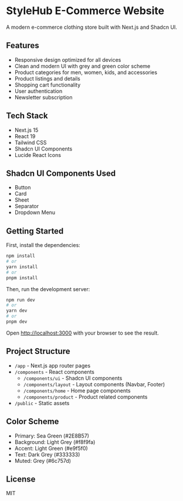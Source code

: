 # StyleHub E-Commerce Website

A modern e-commerce clothing store built with Next.js and Shadcn UI.

## Features

- Responsive design optimized for all devices
- Clean and modern UI with grey and green color scheme
- Product categories for men, women, kids, and accessories
- Product listings and details
- Shopping cart functionality
- User authentication
- Newsletter subscription

## Tech Stack

- Next.js 15
- React 19
- Tailwind CSS
- Shadcn UI Components
- Lucide React Icons

## Shadcn UI Components Used

- Button
- Card
- Sheet
- Separator
- Dropdown Menu

## Getting Started

First, install the dependencies:

```bash
npm install
# or
yarn install
# or
pnpm install
```

Then, run the development server:

```bash
npm run dev
# or
yarn dev
# or
pnpm dev
```

Open [http://localhost:3000](http://localhost:3000) with your browser to see the result.

## Project Structure

- `/app` - Next.js app router pages
- `/components` - React components
  - `/components/ui` - Shadcn UI components
  - `/components/layout` - Layout components (Navbar, Footer)
  - `/components/home` - Home page components
  - `/components/product` - Product related components
- `/public` - Static assets

## Color Scheme

- Primary: Sea Green (#2E8B57)
- Background: Light Grey (#f8f9fa)
- Accent: Light Green (#e9f5f0)
- Text: Dark Grey (#333333)
- Muted: Grey (#6c757d)

## License

MIT
